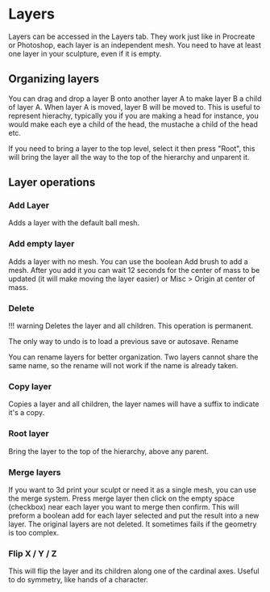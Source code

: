 
# Layers

Layers can be accessed in the Layers tab. They work just like in Procreate or Photoshop, each layer is an independent mesh. You need to have at least one layer in your sculpture, even if it is empty.
## Organizing layers

You can drag and drop a layer B onto another layer A to make layer B a child of layer A. When layer A is moved, layer B will be moved to. This is useful to represent hierachy, typically you if you are making a head for instance, you would make each eye a child of the head, the mustache a child of the head etc.

If you need to bring a layer to the top level, select it then press "Root", this will bring the layer all the way to the top of the hierarchy and unparent it.
## Layer operations
### Add Layer

Adds a layer with the default ball mesh.
### Add empty layer

Adds a layer with no mesh. You can use the boolean Add brush to add a mesh. After you add it you can wait 12 seconds for the center of mass to be updated (it will make moving the layer easier) or Misc > Origin at center of mass.
### Delete

!!! warning
    Deletes the layer and all children. This operation is permanent.

The only way to undo is to load a previous save or autosave.
Rename

You can rename layers for better organization. Two layers cannot share the same name, so the rename will not work if the name is already taken.
### Copy layer

Copies a layer and all children, the layer names will have a suffix to indicate it's a copy.
### Root layer

Bring the layer to the top of the hierarchy, above any parent.
### Merge layers

If you want to 3d print your sculpt or need it as a single mesh, you can use the merge system. Press merge layer then click on the empty space (checkbox) near each layer you want to merge then confirm. This will preform a boolean add for each layer selected and put the result into a new layer. The original layers are not deleted. It sometimes fails if the geometry is too complex.
### Flip X / Y / Z

This will flip the layer and its children along one of the cardinal axes. Useful to do symmetry, like hands of a character.
